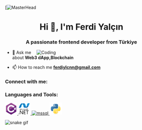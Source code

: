 [![MasterHead](https://images.prismic.io/axerve/5f7deac7-235e-4d48-9131-8de68711bc8e_Blockchain%20-%20Blog.jpg?ixlib=gatsbyFP&auto=compress%2Cformat&fit=max)
<h1 align="center">Hi 👋, I'm Ferdi Yalçın
<h3 align="center">A passionate frontend developer from Türkiye</h3>
<img align="right" alt="Coding" width="400" src="https://www.realdolmen.com/sites/default/files/blog/BlockChain-Animated-Proof.gif">
  
- 💬 Ask me about **Web3 dApp,Blockchain**

- 📫 How to reach me **ferdiylcnn@gmail.com**

<h3 align="left">Connect with me:</h3>
<p align="left">
</p>

<h3 align="left">Languages and Tools:</h3>
<p align="left"> <a href="https://www.w3schools.com/cs/" target="_blank" rel="noreferrer"> <img src="https://raw.githubusercontent.com/devicons/devicon/master/icons/csharp/csharp-original.svg" alt="csharp" width="40" height="40"/> </a> <a href="https://dotnet.microsoft.com/" target="_blank" rel="noreferrer"> <img src="https://raw.githubusercontent.com/devicons/devicon/master/icons/dot-net/dot-net-original-wordmark.svg" alt="dotnet" width="40" height="40"/> </a> <a href="https://www.microsoft.com/en-us/sql-server" target="_blank" rel="noreferrer"> <img src="https://www.svgrepo.com/show/303229/microsoft-sql-server-logo.svg" alt="mssql" width="40" height="40"/> </a> <a href="https://www.python.org" target="_blank" rel="noreferrer"> <img src="https://raw.githubusercontent.com/devicons/devicon/master/icons/python/python-original.svg" alt="python" width="40" height="40"/> </a> </p>

![snake gif](https://github.com/ferdiyalcin/ferdiyalcin/blob/output/github-contribution-grid-snake.gif)

